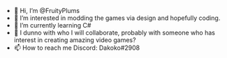 - 👋 Hi, I’m @FruityPlums
- 👀 I’m interested in modding the games via design and hopefully coding.
- 🌱 I’m currently learning C#
- 💞️ I dunno with who I will collaborate, probably with someone who has interest in creating amazing video games?
- 📫 How to reach me Discord: Dakoko#2908

<!---
FruityPlums/FruityPlums is a ✨ special ✨ repository because its `README.md` (this file) appears on your GitHub profile.
You can click the Preview link to take a look at your changes.
--->
